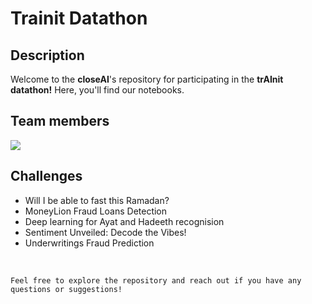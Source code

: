 # Trainit Datathon

## Description 
Welcome to the **closeAI**'s repository for participating in the **trAInit datathon!** Here, you'll find our notebooks.

## Team members
<a href="https://github.com/bouzenaali/trainit-datathon/graphs/contributors">
  <img src="https://contrib.rocks/image?repo=bouzenaali/trainit-datathon" />
</a>

## Challenges
- Will I be able to fast this Ramadan?
- MoneyLion Fraud Loans Detection
- Deep learning for Ayat and Hadeeth recognision
- Sentiment Unveiled: Decode the Vibes!
- Underwritings Fraud Prediction


<br>

`Feel free to explore the repository and reach out if you have any questions or suggestions!`
